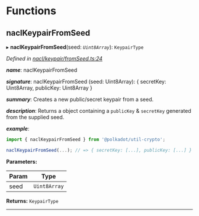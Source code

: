 

# Functions

<a id="naclkeypairfromseed"></a>

##  naclKeypairFromSeed

▸ **naclKeypairFromSeed**(seed: *`Uint8Array`*): `KeypairType`

*Defined in [nacl/keypair/fromSeed.ts:24](https://github.com/polkadot-js/common/blob/0ddac0a/packages/util-crypto/src/nacl/keypair/fromSeed.ts#L24)*

*__name__*: naclKeypairFromSeed

*__signature__*: naclKeypairFromSeed (seed: Uint8Array): { secretKey: Uint8Array, publicKey: Uint8Array }

*__summary__*: Creates a new public/secret keypair from a seed.

*__description__*: Returns a object containing a `publicKey` & `secretKey` generated from the supplied seed.

*__example__*:   

```javascript
import { naclKeypairFromSeed } from '@polkadot/util-crypto';

naclKeypairFromSeed(...); // => { secretKey: [...], publicKey: [...] }
```

**Parameters:**

| Param | Type |
| ------ | ------ |
| seed | `Uint8Array` |

**Returns:** `KeypairType`

___

